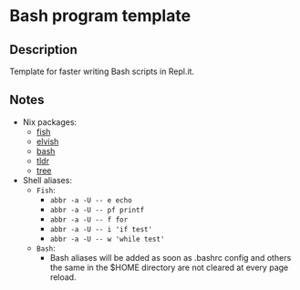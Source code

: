 # Bash program template

## Description

Template for faster writing Bash scripts in Repl.it.

## Notes

- Nix packages:
  - [fish](https://search.nixos.org/packages?channel=21.05&show=fish&from=0&size=50&sort=relevance&type=packages&query=fish)
  - [elvish](https://search.nixos.org/packages?channel=21.05&show=elvish&from=0&size=50&sort=relevance&type=packages&query=elvish)
  - [bash](https://search.nixos.org/packages?channel=21.05&show=bash_5&from=0&size=50&sort=relevance&type=packages&query=bash)
  - [tldr](https://search.nixos.org/packages?channel=21.05&show=tldr&from=0&size=50&sort=relevance&type=packages&query=tldr)
  - [tree](https://search.nixos.org/packages?channel=21.05&show=tree&from=0&size=50&sort=relevance&type=packages&query=tree)
- Shell aliases:
  - `Fish`:
    - `abbr -a -U -- e echo`
    - `abbr -a -U -- pf printf`
    - `abbr -a -U -- f for`
    - `abbr -a -U -- i 'if test'`
    - `abbr -a -U -- w 'while test'`
  - `Bash`:
    - Bash aliases will be added as soon as .bashrc config and others the same in the $HOME directory are not cleared at every page reload.
